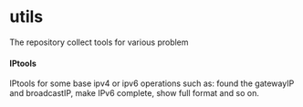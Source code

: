 # utils
The repository collect tools for various problem

#### IPtools
IPtools for some base ipv4 or ipv6 operations
such as: found the gatewayIP and broadcastIP,
         make IPv6 complete, show full format and so on.

